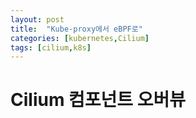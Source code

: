 ```yaml
---
layout: post
title:  "Kube-proxy에서 eBPF로"
categories: [kubernetes,Cilium]
tags: [cilium,k8s]
---
```


# Cilium 컴포넌트 오버뷰
